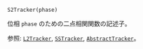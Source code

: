 ```
S2Tracker(phase)
```

位相 `phase` のための二点相関関数の記述子。

参照: [`L2Tracker`](@ref), [`SSTracker`](@ref), [`AbstractTracker`](@ref)。
